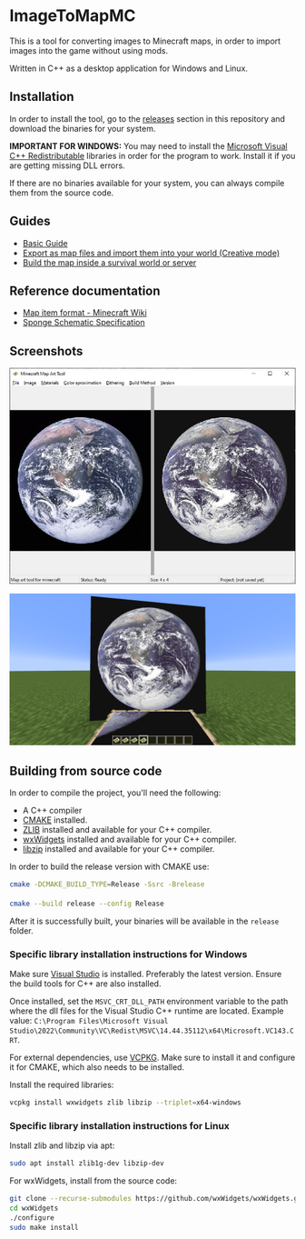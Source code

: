 # ImageToMapMC

This is a tool for converting images to Minecraft maps, in order to import images into the game without using mods.

Written in C++ as a desktop application for Windows and Linux.

## Installation

In order to install the tool, go to the [releases](https://github.com/AgustinSRG/ImageToMapMC/releases) section in this repository and download the binaries for your system.

**IMPORTANT FOR WINDOWS:** You may need to install the [Microsoft Visual C++ Redistributable](https://learn.microsoft.com/en-us/cpp/windows/latest-supported-vc-redist?view=msvc-170#latest-microsoft-visual-c-redistributable-version) libraries in order for the program to work. Install it if you are getting missing DLL errors.

If there are no binaries available for your system, you can always compile them from the source code.

## Guides

 - [Basic Guide](./guides/basic_guide.md)
 - [Export as map files and import them into your world (Creative mode)](./guides/export_as_maps.md)
 - [Build the map inside a survival world or server](./guides/export_as_structures.md)

## Reference documentation

 - [Map item format - Minecraft Wiki](https://minecraft.wiki/w/Map_item_format)
 - [Sponge Schematic Specification](https://github.com/SpongePowered/Schematic-Specification/blob/master/versions/schematic-3.md)

## Screenshots

![Main view](./screenshots/main_display.jpg "Main view")

![Map in-game (Minecraft)](./screenshots/mc_maps_imported.jpg "Map in-game (Minecraft)")

## Building from source code

In order to compile the project, you'll need the following:

 - A C++ compiler
 - [CMAKE](https://cmake.org/install/) installed.
 - [ZLIB](https://zlib.net/) installed and available for your C++ compiler.
 - [wxWidgets](https://www.wxwidgets.org/) installed and available for your C++ compiler.
 - [libzip](https://libzip.org/) installed and available for your C++ compiler.

In order to build the release version with CMAKE use:

```sh
cmake -DCMAKE_BUILD_TYPE=Release -Ssrc -Brelease

cmake --build release --config Release
```

After it is successfully built, your binaries will be available in the `release` folder.

### Specific library installation instructions for Windows

Make sure [Visual Studio](https://visualstudio.microsoft.com/) is installed. Preferably the latest version. Ensure the build tools for C++ are also installed.

Once installed, set the `MSVC_CRT_DLL_PATH` environment variable to the path where the dll files for the Visual Studio C++ runtime are located. Example value: `C:\Program Files\Microsoft Visual Studio\2022\Community\VC\Redist\MSVC\14.44.35112\x64\Microsoft.VC143.CRT`.

For external dependencies, use [VCPKG](https://github.com/microsoft/vcpkg). Make sure to install it and configure it for CMAKE, which also needs to be installed.

Install the required libraries:

```sh
vcpkg install wxwidgets zlib libzip --triplet=x64-windows
```

### Specific library installation instructions for Linux

Install zlib and libzip via apt:

```sh
sudo apt install zlib1g-dev libzip-dev
```

For wxWidgets, install from the source code:

```sh
git clone --recurse-submodules https://github.com/wxWidgets/wxWidgets.git
cd wxWidgets
./configure
sudo make install
```
